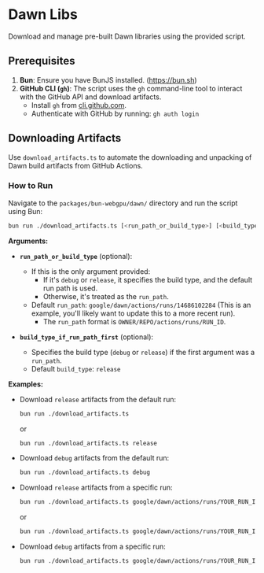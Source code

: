 # Dawn Libs

Download and manage pre-built Dawn libraries using the provided script.

## Prerequisites

1.  **Bun**: Ensure you have BunJS installed. (https://bun.sh)
2.  **GitHub CLI (`gh`)**: The script uses the `gh` command-line tool to interact with the GitHub API and download artifacts.
    *   Install `gh` from [cli.github.com](https://cli.github.com/).
    *   Authenticate with GitHub by running: `gh auth login`

## Downloading Artifacts

Use `download_artifacts.ts` to automate the downloading and unpacking of Dawn build artifacts from GitHub Actions.

### How to Run

Navigate to the `packages/bun-webgpu/dawn/` directory and run the script using Bun:

```bash
bun run ./download_artifacts.ts [<run_path_or_build_type>] [<build_type_if_run_path_first>]
```

**Arguments:**

*   **`run_path_or_build_type`** (optional):
    *   If this is the only argument provided:
        *   If it's `debug` or `release`, it specifies the build type, and the default run path is used.
        *   Otherwise, it's treated as the `run_path`.
    *   Default `run_path`: `google/dawn/actions/runs/14686102284` (This is an example, you'll likely want to update this to a more recent run).
        *   The `run_path` format is `OWNER/REPO/actions/runs/RUN_ID`.

*   **`build_type_if_run_path_first`** (optional):
    *   Specifies the build type (`debug` or `release`) if the first argument was a `run_path`.
    *   Default `build_type`: `release`

**Examples:**

*   Download `release` artifacts from the default run:
    ```bash
    bun run ./download_artifacts.ts
    ```
    or
    ```bash
    bun run ./download_artifacts.ts release
    ```

*   Download `debug` artifacts from the default run:
    ```bash
    bun run ./download_artifacts.ts debug
    ```

*   Download `release` artifacts from a specific run:
    ```bash
    bun run ./download_artifacts.ts google/dawn/actions/runs/YOUR_RUN_ID
    ```
    or
    ```bash
    bun run ./download_artifacts.ts google/dawn/actions/runs/YOUR_RUN_ID release
    ```

*   Download `debug` artifacts from a specific run:
    ```bash
    bun run ./download_artifacts.ts google/dawn/actions/runs/YOUR_RUN_ID debug
    ```


